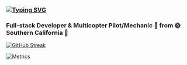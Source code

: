 ### [![Typing SVG](https://readme-typing-svg.herokuapp.com?lines=Hi+there+%F0%9F%91%8B+my+name+is+Michael)](https://git.io/typing-svg)

### Full-stack Developer & Multicopter Pilot/Mechanic :money_with_wings: from :sun_with_face: Southern California :palm_tree:

[![GitHub Streak](https://mjpeppers-readme-streaking.herokuapp.com?user=MJPeppersdev&theme=radical&date_format=j%20M%5B%20Y%5D)](https://git.io/streak-stats)

![Metrics](https://github.com/MJPeppers/mjpeppersdev/blob/main/github-metrics.svg)




<!--
**MJPeppersdev/mjpeppersdev** is a ✨ _special_ ✨ repository because its `README.md` (this file) appears on your GitHub profile.

Here are some ideas to get you started:

- 🔭 I’m currently working on ...
- 🌱 I’m currently learning ...
- 👯 I’m looking to collaborate on ...
- 🤔 I’m looking for help with ...
- 💬 Ask me about ...
- 📫 How to reach me: ...
- 😄 Pronouns: ...
- ⚡ Fun fact: ...
-->

